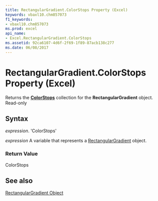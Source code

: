 ```yaml
---
title: RectangularGradient.ColorStops Property (Excel)
keywords: vbaxl10.chm857073
f1_keywords:
- vbaxl10.chm857073
ms.prod: excel
api_name:
- Excel.RectangularGradient.ColorStops
ms.assetid: 92ca6107-4d6f-2f69-1f89-87acb138c277
ms.date: 06/08/2017
---
```



# RectangularGradient.ColorStops Property (Excel)

Returns the  **[ColorStops](Excel.ColorStops.md)** collection for the **RectangularGradient** object. Read-only


## Syntax

 _expression_. 'ColorStops'

 _expression_ A variable that represents a [RectangularGradient](./Excel.RectangularGradient.md) object.


### Return Value

ColorStops


## See also


[RectangularGradient Object](Excel.RectangularGradient.md)

